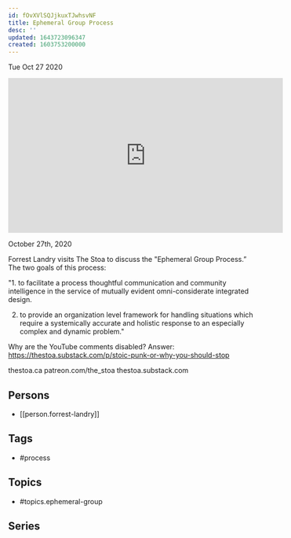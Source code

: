 ```yaml
---
id: fOvXVlSQJjkuxTJwhsvNF
title: Ephemeral Group Process
desc: ''
updated: 1643723096347
created: 1603753200000
---
```





Tue Oct 27 2020

<iframe width="560" height="315" src="https://www.youtube.com/embed/cSOF6rAEy3c" title="Ephemeral Group Process w/ Forrest Landry" frameborder="0" allow="accelerometer; autoplay; clipboard-write; encrypted-media; gyroscope; picture-in-picture" allowfullscreen ></iframe>

October 27th, 2020

Forrest Landry visits The Stoa to discuss the "Ephemeral Group Process.” The two goals of this process:

"1. to facilitate a process thoughtful communication and community intelligence in the service of mutually evident omni-considerate integrated design.

2. to provide an organization level framework for handling situations which require a systemically accurate and holistic response to an especially complex and dynamic problem."

Why are the YouTube comments disabled? Answer: https://thestoa.substack.com/p/stoic-punk-or-why-you-should-stop

thestoa.ca
patreon.com/the_stoa
thestoa.substack.com

## Persons

- [[person.forrest-landry]]

## Tags

- #process

## Topics

- #topics.ephemeral-group

## Series




